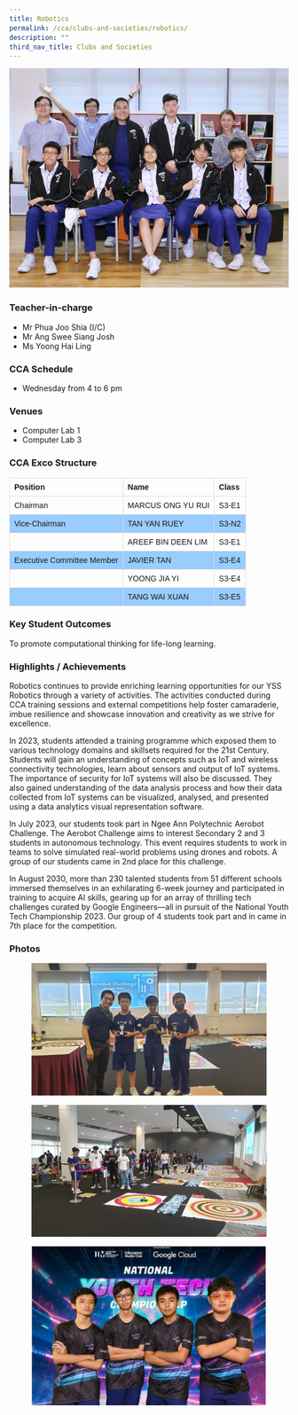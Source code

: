 ```yaml
---
title: Robotics
permalink: /cca/clubs-and-societies/robotics/
description: ""
third_nav_title: Clubs and Societies
---
```

![](/images/StudDevelopment/CCAs/Clubs_Societies/Robotics/robotics_2023.JPG)

### Teacher-in-charge
* Mr Phua Joo Shia (I/C)
* Mr Ang Swee Siang Josh
* Ms Yoong Hai Ling

### CCA Schedule
* Wednesday from 4 to 6 pm

### Venues
* Computer Lab 1
* Computer Lab 3

### CCA Exco Structure

<style>
table {
  font-family: arial, sans-serif;
  border-collapse: collapse;
  width: 100%;
}

td, th {
  border: 1px solid #dddddd;
  text-align: left;
  padding: 8px;
}

tr:nth-child(even) {
  background-color: #99ccff;
}
</style>



| Position | Name | Class |
| -------- | -------- | -------- |
| Chairman     | 	MARCUS ONG YU RUI      | 	S3-E1     |
| Vice-Chairman     | TAN YAN RUEY   | 	S3-N2     |
|      | 	AREEF BIN DEEN LIM    | S3-E1     |
| Executive Committee Member     | JAVIER TAN      | S3-E4     |
|      | YOONG JIA YI     | S3-E4     |
|      | TANG WAI XUAN     | S3-E5     |


### Key Student Outcomes

To promote computational thinking for life-long learning.

### Highlights / Achievements

Robotics continues to provide enriching learning opportunities for our YSS Robotics through a variety of activities. The activities conducted during CCA training sessions and external competitions help foster camaraderie, imbue resilience and showcase innovation and creativity as we strive for excellence. 

In 2023, students attended a training programme which exposed them to various technology domains and skillsets required for the 21st Century. Students will gain an understanding of concepts such as IoT and wireless connectivity technologies, learn about sensors and output of IoT systems. The importance of security for IoT systems will also be discussed. They also gained understanding of the data analysis process and how their data collected from IoT systems can be visualized, analysed, and presented using a data analytics visual representation software.

In July 2023, our students took part in Ngee Ann Polytechnic Aerobot Challenge. The Aerobot Challenge aims to interest Secondary 2 and 3 students in autonomous technology. This event requires students to work in teams to solve simulated real-world problems using drones and robots. A group of our students came in 2nd place for this challenge. 

In August 2030, more than 230 talented students from 51 different schools immersed themselves in an exhilarating 6-week journey and participated in training to acquire AI skills, gearing up for an array of thrilling tech challenges curated by Google Engineers—all in pursuit of the National Youth Tech Championship 2023. Our group of 4 students took part and in came in 7th place for the competition.


### Photos

<figure><img src="/images/StudDevelopment/CCAs/Clubs_Societies/Robotics/robotics-1-2023.jpeg"></figure>
<figure><img src="/images/StudDevelopment/CCAs/Clubs_Societies/Robotics/robotics-2-2023.jpeg"></figure>
<figure><img src="/images/StudDevelopment/CCAs/Clubs_Societies/Robotics/robotics-3-2023.jpeg"></figure>
